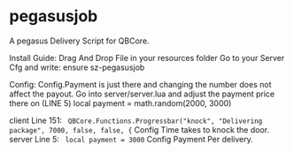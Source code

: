 # pegasusjob
A pegasus Delivery Script for QBCore.

Install Guide:
Drag And Drop File in your resources folder
Go to your Server Cfg and write: ensure sz-pegasusjob

Config: 
Config.Payment is just there and changing the number does not affect the payout.
Go into server/server.lua and adjust the payment price there on (LINE 5) local payment = math.random(2000, 3000)

client Line 151: ``` QBCore.Functions.Progressbar("knock", "Delivering package", 7000, false, false, {``` Config Time takes to knock the door.
server Line 5: ``` local payment = 3000``` Config Payment Per delivery.
